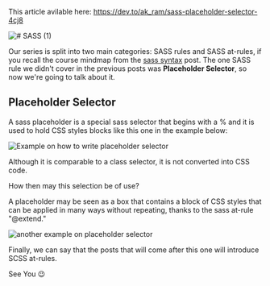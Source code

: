 This article avilable here: https://dev.to/ak_ram/sass-placeholder-selector-4cj8

![# SASS (1)](https://user-images.githubusercontent.com/69124951/195593456-426af6c5-0966-45a1-abde-8a089ece50c0.png)

Our series is split into two main categories: SASS rules and SASS at-rules, if you recall the course mindmap from the [sass syntax](https://dev.to/ak_ram/sass-syntax-34f1) post. The one SASS rule we didn't cover in the previous posts was **Placeholder Selector**, so now we're going to talk about it.


## Placeholder Selector

A sass placeholder is a special sass selector that begins with a % and it is used to hold CSS styles blocks like this one in the example below:

![Example on how to write placeholder selector](https://dev-to-uploads.s3.amazonaws.com/uploads/articles/22bo7fjxq1w5jao063ya.png)

Although it is comparable to a class selector, it is not converted into CSS code.

How then may this selection be of use?

A placeholder may be seen as a box that contains a block of CSS styles that can be applied in many ways without repeating, thanks to the sass at-rule "@extend."

![another example on placeholder selector](https://dev-to-uploads.s3.amazonaws.com/uploads/articles/0jgdubsy77oselbgp29c.png)


Finally, we can say that the posts that will come after this one will introduce SCSS at-rules.

See You 😉





















